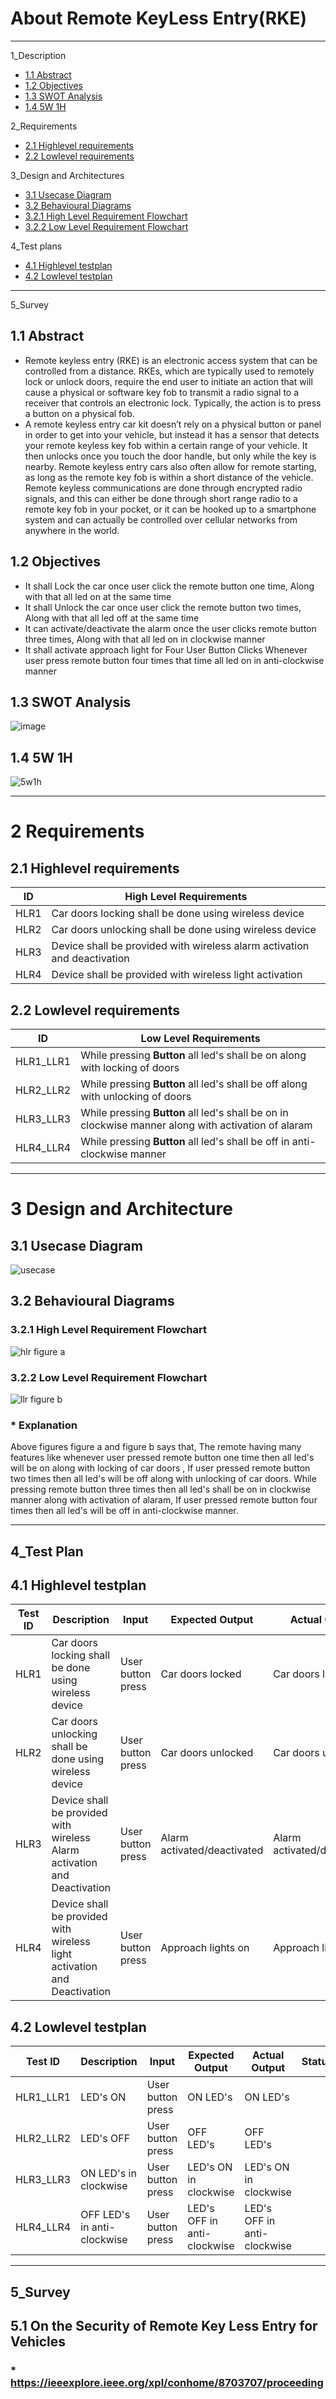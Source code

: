 #  About Remote KeyLess Entry(RKE)
---
1_Description

* [1.1 Abstract](#11-abstract)
* [1.2 Objectives](#12-objectives)
* [1.3 SWOT Analysis](#13-swot-analysis)
* [1.4 5W 1H](#14-5w-1h)

2_Requirements

* [2.1 Highlevel requirements](#21-highlevel-requirements)
* [2.2 Lowlevel requirements](#22-lowlevel-requirements)


3_Design and Architectures

 * [3.1 Usecase Diagram](#31-usecase-diagram)
 * [3.2 Behavioural Diagrams](#32-behavioural-diagrams)
 * [3.2.1 High Level Requirement Flowchart](#321-high-level-requirement-flowchart)
 * [3.2.2 Low Level Requirement Flowchart](#322-low-level-requirement-flowchart)
 
4_Test plans

 * [4.1 Highlevel testplan](#41-highlevel-testplan)
 * [4.2 Lowlevel testplan](#42-lowlevel-testplan)

---
5_Survey




## 1.1 Abstract
* Remote keyless entry (RKE) is an electronic access system that can be controlled from a distance. RKEs, which are typically used to remotely lock or unlock doors, require the end user to initiate an action that will cause a physical or software key fob to transmit a radio signal to a receiver that controls an electronic lock. Typically, the action is to press a button on a physical fob.
* A remote keyless entry car kit doesn’t rely on a physical button or panel in order to get into your vehicle, but instead it has a sensor that detects your remote keyless key fob within a certain range of your vehicle. It then unlocks once you touch the door handle, but only while the key is nearby. Remote keyless entry cars also often allow for remote starting, as long as the remote key fob is within a short distance of the vehicle. Remote keyless communications are done through encrypted radio signals, and this can either be done through short range radio to a remote key fob in your pocket, or it can be hooked up to a smartphone system and can actually be controlled over cellular networks from anywhere in the world.



## 1.2 Objectives
* It shall Lock the car once user click the remote button one time, Along with that all led on at the same time
* It shall Unlock the car once user click the remote button two times, Along with that all led off at the same time
* It can activate/deactivate the alarm once the user clicks remote button three times, Along with that all led on in clockwise manner
* It shall activate approach light for Four User Button Clicks Whenever user press remote button four times that time all led on in anti-clockwise manner

## 1.3 SWOT Analysis
![image](https://user-images.githubusercontent.com/46954351/157859918-b541e40f-b350-4776-9f7b-7c13800b71da.png)



 ## 1.4 5W 1H
![5w1h](https://user-images.githubusercontent.com/46900710/157737280-2c2ee9a5-a800-40fc-b3e6-fa47862f5b7b.JPG)


---

# 2 Requirements
## 2.1 Highlevel requirements
| ID | High Level Requirements |
| -------- | -------------- |
| HLR1 | Car doors locking shall be done using wireless device | 
| HLR2 | Car doors unlocking shall be done using wireless device |
| HLR3 | Device shall be provided with wireless alarm activation and deactivation |
| HLR4 | Device shall be provided with wireless light activation |

## 2.2 Lowlevel requirements
| ID | Low Level Requirements |
| -------- | -------------- |
| HLR1_LLR1 | While pressing __Button__ all led's shall be on along with locking of doors | 
| HLR2_LLR2 | While pressing __Button__ all led's shall be off along with unlocking of doors |
| HLR3_LLR3 | While pressing __Button__ all led's shall be on in clockwise manner along with activation of alaram |
| HLR4_LLR4| While pressing __Button__ all led's shall be off in anti-clockwise manner |

---
# 3 Design and Architecture

## 3.1 Usecase Diagram

![usecase](https://user-images.githubusercontent.com/46900710/157756709-9a374505-7248-4ed9-a677-273292f3a44b.JPG)

## 3.2 Behavioural Diagrams
### 3.2.1 High Level Requirement Flowchart
![hlr](https://user-images.githubusercontent.com/46900710/157750487-4167fd57-70d2-4618-be12-004a04cfe271.JPG)
                        figure a

### 3.2.2 Low Level Requirement Flowchart
![llr](https://user-images.githubusercontent.com/46900710/157752943-9c907ccb-e97c-47ba-bcd2-27cdb8b81f50.JPG)
figure b

### * Explanation
Above figures figure a and figure b says that, The remote having many features like whenever user pressed remote button one time then all led's will be on along with locking of car doors , If user pressed remote button two times then all led's will be off along with unlocking of car doors. While pressing remote button three times then all led's shall be on in clockwise manner along with activation of alaram, If user pressed remote button four times then all led's will be off in anti-clockwise manner.

---
## 4_Test Plan

## 4.1 Highlevel testplan 

|Test ID | Description | Input | Expected Output | Actual Output | Status|
| -------- | ------------- | ---------------------- | -------------- | ---------- | -------------- |
| HLR1 | Car doors locking shall be done using wireless device| User button press | Car doors locked | Car doors locked |  |
| HLR2 | Car doors unlocking shall be done using wireless device | User button press | Car doors unlocked | Car doors unlocked | |
| HLR3 | Device shall be provided with wireless Alarm activation and Deactivation | User button press | Alarm activated/deactivated | Alarm activated/deactivated |  |
| HLR4 | Device shall be provided with wireless light activation and Deactivation | User button press | Approach lights on | Approach lights on |  |


## 4.2 Lowlevel testplan

|Test ID | Description | Input | Expected Output | Actual Output | Status|
| -------- | ------------- | ---------------------- | -------------- | ---------- | -------------- |
| HLR1_LLR1 | LED's ON | User button press | ON LED's | ON LED's |  |
| HLR2_LLR2 | LED's OFF | User button press | OFF LED's |  OFF LED's |  |
| HLR3_LLR3 | ON LED's in clockwise | User button press | LED's ON in clockwise | LED's ON in clockwise | |
| HLR4_LLR4 | OFF LED's in anti-clockwise | User button press | LED's OFF in anti-clockwise | LED's OFF in anti-clockwise |  |

---

## 5_Survey
##  5.1 On the Security of Remote Key Less Entry for Vehicles
### *  https://ieeexplore.ieee.org/xpl/conhome/8703707/proceeding


